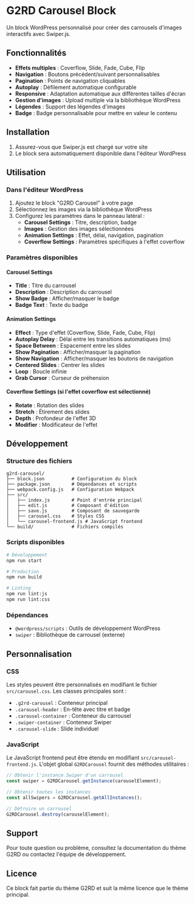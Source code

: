 # G2RD Carousel Block

Un block WordPress personnalisé pour créer des carrousels d'images interactifs avec Swiper.js.

## Fonctionnalités

- **Effets multiples** : Coverflow, Slide, Fade, Cube, Flip
- **Navigation** : Boutons précédent/suivant personnalisables
- **Pagination** : Points de navigation cliquables
- **Autoplay** : Défilement automatique configurable
- **Responsive** : Adaptation automatique aux différentes tailles d'écran
- **Gestion d'images** : Upload multiple via la bibliothèque WordPress
- **Légendes** : Support des légendes d'images
- **Badge** : Badge personnalisable pour mettre en valeur le contenu

## Installation

1. Assurez-vous que Swiper.js est chargé sur votre site
2. Le block sera automatiquement disponible dans l'éditeur WordPress

## Utilisation

### Dans l'éditeur WordPress

1. Ajoutez le block "G2RD Carousel" à votre page
2. Sélectionnez les images via la bibliothèque WordPress
3. Configurez les paramètres dans le panneau latéral :
   - **Carousel Settings** : Titre, description, badge
   - **Images** : Gestion des images sélectionnées
   - **Animation Settings** : Effet, délai, navigation, pagination
   - **Coverflow Settings** : Paramètres spécifiques à l'effet coverflow

### Paramètres disponibles

#### Carousel Settings

- **Title** : Titre du carrousel
- **Description** : Description du carrousel
- **Show Badge** : Afficher/masquer le badge
- **Badge Text** : Texte du badge

#### Animation Settings

- **Effect** : Type d'effet (Coverflow, Slide, Fade, Cube, Flip)
- **Autoplay Delay** : Délai entre les transitions automatiques (ms)
- **Space Between** : Espacement entre les slides
- **Show Pagination** : Afficher/masquer la pagination
- **Show Navigation** : Afficher/masquer les boutons de navigation
- **Centered Slides** : Centrer les slides
- **Loop** : Boucle infinie
- **Grab Cursor** : Curseur de préhension

#### Coverflow Settings (si l'effet coverflow est sélectionné)

- **Rotate** : Rotation des slides
- **Stretch** : Étirement des slides
- **Depth** : Profondeur de l'effet 3D
- **Modifier** : Modificateur de l'effet

## Développement

### Structure des fichiers

```
g2rd-carousel/
├── block.json          # Configuration du block
├── package.json        # Dépendances et scripts
├── webpack.config.js   # Configuration Webpack
├── src/
│   ├── index.js        # Point d'entrée principal
│   ├── edit.js         # Composant d'édition
│   ├── save.js         # Composant de sauvegarde
│   ├── carousel.css    # Styles CSS
│   └── carousel-frontend.js # JavaScript frontend
└── build/              # Fichiers compilés
```

### Scripts disponibles

```bash
# Développement
npm run start

# Production
npm run build

# Linting
npm run lint:js
npm run lint:css
```

### Dépendances

- `@wordpress/scripts` : Outils de développement WordPress
- `swiper` : Bibliothèque de carrousel (externe)

## Personnalisation

### CSS

Les styles peuvent être personnalisés en modifiant le fichier `src/carousel.css`. Les classes principales sont :

- `.g2rd-carousel` : Conteneur principal
- `.carousel-header` : En-tête avec titre et badge
- `.carousel-container` : Conteneur du carrousel
- `.swiper-container` : Conteneur Swiper
- `.carousel-slide` : Slide individuel

### JavaScript

Le JavaScript frontend peut être étendu en modifiant `src/carousel-frontend.js`. L'objet global `G2RDCarousel` fournit des méthodes utilitaires :

```javascript
// Obtenir l'instance Swiper d'un carrousel
const swiper = G2RDCarousel.getInstance(carouselElement);

// Obtenir toutes les instances
const allSwipers = G2RDCarousel.getAllInstances();

// Détruire un carrousel
G2RDCarousel.destroy(carouselElement);
```

## Support

Pour toute question ou problème, consultez la documentation du thème G2RD ou contactez l'équipe de développement.

## Licence

Ce block fait partie du thème G2RD et suit la même licence que le thème principal.
